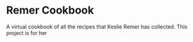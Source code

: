 # Remer Cookbook

A virtual cookbook of all the recipes that Keslie Remer has collected. This project is for her

